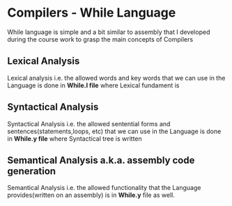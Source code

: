 # Compilers - While Language
While language is simple and a bit similar to assembly that I developed during the course work to grasp the main concepts of Compilers


## Lexical Analysis
Lexical analysis i.e. the allowed words and key words that we can use in the Language is done in **While.l file** where Lexical fundament is

## Syntactical Analysis
Syntactical Analysis i.e. the allowed sentential forms and sentences(statements,loops, etc) that we can use in the Language is done in **While.y file** where Syntactical tree is written

## Semantical Analysis a.k.a. assembly code generation
Semantical Analysis i.e. the allowed functionality that the Language provides(written on an assembly) is in **While.y** file as well.
